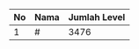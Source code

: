 | No | Nama            | Jumlah Level |
|----|-----------------|--------------|
| 1  | #    |    3476        |
